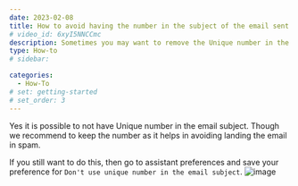 ```yaml
---
date: 2023-02-08
title: How to avoid having the number in the subject of the email sent by the assistant ?
# video_id: 6xyI5NNCCmc
description: Sometimes you may want to remove the Unique number in the subject of the email sent by the assistant.What is this number coming in the email to the prospect.What is the unique number in email subject line.The followng article shows how to remove unique number from subject of the email.
type: How-to
# sidebar:

categories:
  - How-To
# set: getting-started
# set_order: 3
---
```

Yes it is possible to not have Unique number in the email subject. Though we recommend to keep the number as it helps in avoiding landing the email in spam. 

If you still want to do this, then go to assistant preferences and save your preference for `Don't use unique number in the email subject`.
![image](../../images/asistant-preference-dont-use-unique-number.png)